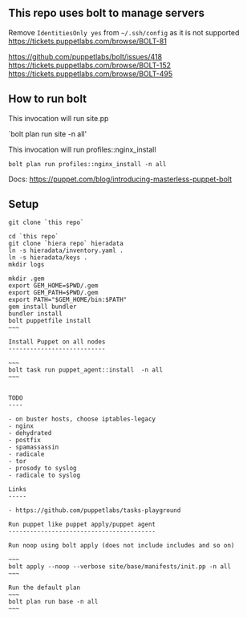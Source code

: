This repo uses bolt to manage servers
-------------------------------------

Remove `IdentitiesOnly yes` from `~/.ssh/config` as it is not supported
https://tickets.puppetlabs.com/browse/BOLT-81

https://github.com/puppetlabs/bolt/issues/418
https://tickets.puppetlabs.com/browse/BOLT-152
https://tickets.puppetlabs.com/browse/BOLT-495


How to run bolt
---------------

This invocation will run site.pp

`bolt plan run site -n all'

This invocation will run profiles::nginx_install

`bolt plan run profiles::nginx_install -n all`

Docs:
https://puppet.com/blog/introducing-masterless-puppet-bolt

Setup
-----

~~~~
git clone `this repo`

cd `this repo`
git clone `hiera repo` hieradata
ln -s hieradata/inventory.yaml .
ln -s hieradata/keys .
mkdir logs

mkdir .gem
export GEM_HOME=$PWD/.gem
export GEM_PATH=$PWD/.gem
export PATH="$GEM_HOME/bin:$PATH"
gem install bundler
bundler install
bolt puppetfile install
~~~

Install Puppet on all nodes
---------------------------

~~~
bolt task run puppet_agent::install  -n all
~~~


TODO
----

- on buster hosts, choose iptables-legacy
- nginx
- dehydrated
- postfix
- spamassassin
- radicale
- tor
- prosody to syslog
- radicale to syslog

Links
-----

- https://github.com/puppetlabs/tasks-playground

Run puppet like puppet apply/puppet agent
-----------------------------------------

Run noop using bolt apply (does not include includes and so on)

~~~
bolt apply --noop --verbose site/base/manifests/init.pp -n all
~~~

Run the default plan
~~~
bolt plan run base -n all 
~~~

